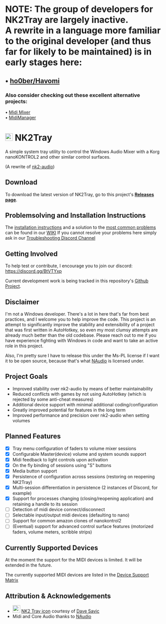 # NOTE: The group of developers for NK2Tray are largely inactive. <br> A rewrite in a language more familiar to the original developer (and thus far for likely to be maintained) is in early stages here: 
## • [ho0ber/Havomi](https://github.com/ho0ber/havomi)
### Also consider checking out these excellent alternative projects:
• [Midi Mixer](https://www.midi-mixer.com/)<br>
• [MidiManager](https://jitse-ten-hove.itch.io/midimanager)

# <img src="https://raw.githubusercontent.com/ho0ber/NK2Tray/master/NK2Tray/nk2tray.ico" height="24"> NK2Tray
A simple system tray utility to control the Windows Audio Mixer with a Korg nanoKONTROL2 and other similar control surfaces.

(A rewrite of [nk2-audio](https://github.com/ho0ber/nk2-audio))

## Download
To download the latest version of NK2Tray, go to this project's [**Releases page**](https://github.com/ho0ber/NK2Tray/releases).

## Problemsolving and Installation Instructions

The [installation instructions](https://github.com/ho0ber/NK2Tray/wiki/Installation-Instructions) and a solution to the [most common problems](https://github.com/ho0ber/NK2Tray/wiki/Frequent-Problems) can be found in our [WIKI](https://github.com/ho0ber/NK2Tray/wiki)
If you cannot resolve your problems here simply ask in our [Troubleshooting Discord Channel](https://discord.gg/6ekacWc)

## Getting Involved
To help test or contribute, I encourage you to join our discord: https://discord.gg/BtVTYxp

Current development work is being tracked in this repository's [Github Project](https://github.com/ho0ber/NK2Tray/projects/1).

## Disclaimer
I'm not a Windows developer. There's a lot in here that's far from best practices, and I welcome you to help improve the code. This project is an attempt to significantly improve the stability and extensibility of a project that was first written in AutoHotkey, so even my most clumsy attempts are already much better than the old codebase. Please reach out to me if you have experience fighting with Windows in code and want to take an active role in this project.

Also, I'm pretty sure I have to release this under the Ms-PL license if I want it to be open source, because that's what [NAudio](https://github.com/naudio/NAudio) is licensed under.

## Project Goals
* Improved stability over nk2-audio by means of better maintainability
* Reduced conflicts with games by not using AutoHotkey (which is rejected by some anti-cheat measures)
* Additional device support with minimal additional coding/configuration
* Greatly improved potential for features in the long term
* Improved performance and precision over nk2-audio when setting volumes

## Planned Features
- [x] Tray menu configuration of faders to volume mixer sessions
- [x] Configurable Master(device) volume and system sounds support
- [x] Midi feedback to light controls upon activation
- [x] On the fly binding of sessions using "S" buttons
- [x] Media button support
- [x] Persistence of configuration across sessions (restoring on reopening NK2Tray)
- [x] Multi-session differentiation in persistence (2 instances of Discord, for example)
- [x] Support for processes changing (closing/reopening application) and retaining a handle to its session
- [ ] Detection of midi device connect/disconnect
- [ ] Selectable input/output midi devices (defaulting to nano)
- [ ] Support for common amazon clones of nanokontrol2
- [ ] (Eventual) support for advanced control surface features (motorized faders, volume meters, scribble strips)

## Currently Supported Devices
At the moment the support for the MIDI devices is limited. It will be extended in the future.

The currently supported MIDI devices are listed in the [Device Support Matrix](https://github.com/ho0ber/NK2Tray/wiki/Device-Support-Matrix)

## Attribution & Acknowledgements
 * <img src="https://raw.githubusercontent.com/ho0ber/NK2Tray/master/NK2Tray/nk2tray.ico" height="24"> [NK2 Tray icon](NK2Tray/nk2tray.ico) courtesy of [Dave Savic](https://www.iconfinder.com/icons/2001872/blue_level_levels_mixer_settings_shadow_volume_icon)
 * Midi and Core Audio thanks to [NAudio](https://github.com/naudio/NAudio)

